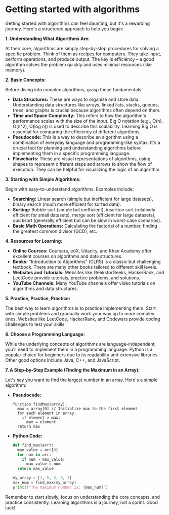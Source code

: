 #  Getting started with algorithms 
Getting started with algorithms can feel daunting, but it's a rewarding journey. Here's a structured approach to help you begin:

**1. Understanding What Algorithms Are:**

At their core, algorithms are simply step-by-step procedures for solving a specific problem.  Think of them as recipes for computers.  They take input, perform operations, and produce output.  The key is efficiency – a good algorithm solves the problem quickly and uses minimal resources (like memory).

**2. Basic Concepts:**

Before diving into complex algorithms, grasp these fundamentals:

* **Data Structures:**  These are ways to organize and store data.  Understanding data structures like arrays, linked lists, stacks, queues, trees, and graphs is crucial because algorithms often depend on them.
* **Time and Space Complexity:** This refers to how the algorithm's performance scales with the size of the input.  Big O notation (e.g., O(n), O(n^2), O(log n)) is used to describe this scalability.  Learning Big O is essential for comparing the efficiency of different algorithms.
* **Pseudocode:**  This is a way to describe an algorithm using a combination of everyday language and programming-like syntax. It's a crucial tool for planning and understanding algorithms before implementing them in a specific programming language.
* **Flowcharts:** These are visual representations of algorithms, using shapes to represent different steps and arrows to show the flow of execution.  They can be helpful for visualizing the logic of an algorithm.

**3. Starting with Simple Algorithms:**

Begin with easy-to-understand algorithms.  Examples include:

* **Searching:** Linear search (simple but inefficient for large datasets), binary search (much more efficient for sorted data).
* **Sorting:** Bubble sort (simple but inefficient), insertion sort (relatively efficient for small datasets), merge sort (efficient for large datasets), quicksort (generally efficient but can be slow in worst-case scenarios).
* **Basic Math Operations:** Calculating the factorial of a number, finding the greatest common divisor (GCD), etc.

**4. Resources for Learning:**

* **Online Courses:** Coursera, edX, Udacity, and Khan Academy offer excellent courses on algorithms and data structures.
* **Books:** "Introduction to Algorithms" (CLRS) is a classic but challenging textbook.  There are many other books tailored to different skill levels.
* **Websites and Tutorials:** Websites like GeeksforGeeks, HackerRank, and LeetCode provide tutorials, practice problems, and solutions.
* **YouTube Channels:** Many YouTube channels offer video tutorials on algorithms and data structures.

**5. Practice, Practice, Practice:**

The best way to learn algorithms is to practice implementing them.  Start with simple problems and gradually work your way up to more complex ones.  Websites like LeetCode, HackerRank, and Codewars provide coding challenges to test your skills.

**6. Choose a Programming Language:**

While the underlying concepts of algorithms are language-independent, you'll need to implement them in a programming language.  Python is a popular choice for beginners due to its readability and extensive libraries.  Other good options include Java, C++, and JavaScript.

**7.  A Step-by-Step Example (Finding the Maximum in an Array):**

Let's say you want to find the largest number in an array.  Here's a simple algorithm:

* **Pseudocode:**
  ```
  function findMax(array):
    max = array[0] // Initialize max to the first element
    for each element in array:
      if element > max:
        max = element
    return max
  ```

* **Python Code:**
  ```python
  def find_max(arr):
    max_value = arr[0]
    for num in arr:
      if num > max_value:
        max_value = num
    return max_value

  my_array = [1, 5, 2, 9, 3]
  max_num = find_max(my_array)
  print(f"The maximum number is: {max_num}")
  ```

Remember to start slowly, focus on understanding the core concepts, and practice consistently.  Learning algorithms is a journey, not a sprint.  Good luck!


